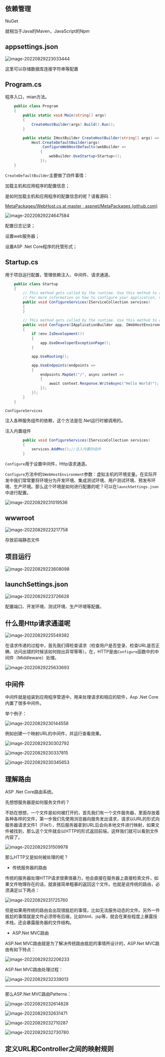 ## 依赖管理

NuGet

就相当于Java的Maven，JavaScript的Npm

## appsettings.json

![image-20220829223033444](assets/image-20220829223033444.png)

这里可以存储数据库连接字符串等配置

## Program.cs

程序入口，mian方法。

```c#
    public class Program
    {
        public static void Main(string[] args)
        {
            CreateHostBuilder(args).Build().Run();
        }

        public static IHostBuilder CreateHostBuilder(string[] args) =>
            Host.CreateDefaultBuilder(args)
                .ConfigureWebHostDefaults(webBuilder =>
                {
                    webBuilder.UseStartup<Startup>();
                });
    }
```

`CreateDefaultBuilder`主要做了四件事情：

加载主机和应用程序的配置信息；

是如何加载主机和应用程序的配置信息的呢？请看源码：

[MetaPackages/WebHost.cs at master · aspnet/MetaPackages (github.com)](https://github.com/aspnet/MetaPackages/blob/master/src/Microsoft.AspNetCore/WebHost.cs)

![image-20220829224647584](assets/image-20220829224647584.png)



配置日志记录；

设置web服务器；

设置ASP .Net Core程序的托管形式；



## Startup.cs

用于项目运行配置，管理依赖注入、中间件、请求通道。

```c#
    public class Startup
    {
        // This method gets called by the runtime. Use this method to add services to the container.
        // For more information on how to configure your application, visit https://go.microsoft.com/fwlink/?LinkID=398940
        public void ConfigureServices(IServiceCollection services)
        {
        }

        // This method gets called by the runtime. Use this method to configure the HTTP request pipeline.
        public void Configure(IApplicationBuilder app, IWebHostEnvironment env)
        {
            if (env.IsDevelopment())
            {
                app.UseDeveloperExceptionPage();
            }

            app.UseRouting();

            app.UseEndpoints(endpoints =>
            {
                endpoints.MapGet("/", async context =>
                {
                    await context.Response.WriteAsync("Hello World!");
                });
            });
        }
    }
```

`ConfigureServices`

注入各种服务组件的依赖，这个方法是在.Net运行时被调用的。

注入内置组件

```c#
        public void ConfigureServices(IServiceCollection services)
        {
            services.AddMvc();//注入内置的组件
        }
```



`Configure`用于设置中间件，Http请求通道。

`Configure`方法中的`IWebHostEnvironment`参数：虚拟主机的环境变量。在实际开发中我们常常要将环境分为开发环境、集成测试环境、用户测试环境、预发布环境、生产环境。那么这个环境是如何进行配置的呢？可以在`launchSettings.json`中进行配置。

![image-20220829231019536](assets/image-20220829231019536.png)



## wwwroot

![image-20220829223217758](assets/image-20220829223217758.png)

存放前端静态文件

## 项目运行

![image-20220829223608098](assets/image-20220829223608098.png)

## launchSettings.json

![image-20220829223726628](assets/image-20220829223726628.png)

配置端口、开发环境、测试环境、生产环境等配置。

## 什么是Http请求通道呢

![image-20220829225549382](assets/image-20220829225549382.png)



在请求传递的过程中，首先我们得检查请求（检查用户是否登录、检查URL是否正确、访问出错的时候该如何抛出异常等等）。在，HTTP是由`Configure`函数中的中间件（Middleware）处理。

![image-20220829225633693](assets/image-20220829225633693.png)

## 中间件

中间件就是组装到应用程序管道中，用来处理请求和相应的软件，Asp .Net Core内置了很多中间件。

举个例子：

![image-20220829230144558](assets/image-20220829230144558.png)



例如创建一个映射URL的中间件，并运行查看效果。

![image-20220829230302792](assets/image-20220829230302792.png)

![image-20220829230337815](assets/image-20220829230337815.png)

![image-20220829230345653](assets/image-20220829230345653.png)

## 理解路由

ASP .Net Core路由系统。

先想想服务器是如何服务文件的？

不妨在想想，一个文件是如何被打开的，首先我们有一个文件服务器，里面存放着各种各样的文件，第一步我们先使用浏览器向服务发出请求，请求以URL的形式向服务器请求文件1（File1），然后服务器拿到URL后会向本地文件进行映射，如果文件被找到，那么这个文件就会以HTTP的形式返回前端，这样我们就可以看到文件内容了。

![image-20220829231509978](assets/image-20220829231509978.png)

那么HTTP又是如何被处理的呢？

- 传统服务器的路由

传统的服务器处理HTTP请求很黄很暴力，他会直接在服务器上直接检索文件，如果文件物理存在的话，就直接简单粗暴的返回这个文件。也就是说传统的路由，必须满足以下两点：

![image-20220829231725760](assets/image-20220829231725760.png)

但是如果用传统的路由会出现很尴尬的事情，比如无法服务动态的文件。另外一件尴尬的事情就是文件必须带有后缀，比如html、jsp等，就会在某些程度上暴露技术栈，还会暴露服务器的文件结构。

- ASP.Net MVC路由

ASP.Net MVC路由就是为了解决传统路由尴尬的事情所设计的，ASP.Net MVC路由有如下特点：

![image-20220829232206233](assets/image-20220829232206233.png)

ASP.Net MVC路由处理过程：

![image-20220829232339013](assets/image-20220829232339013.png)



------

那么ASP.Net MVC路由Patterns：

![image-20220829232614828](assets/image-20220829232614828.png)





![image-20220829232631471](assets/image-20220829232631471.png)

![image-20220829232710287](assets/image-20220829232710287.png)

![image-20220829232730780](assets/image-20220829232730780.png)



## 定义URL和Controller之间的映射规则





